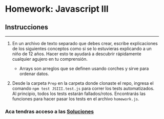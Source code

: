 # Homework: Javascript III

## Instrucciones
---
1. En un archivo de texto separado que debes crear, escribe explicaciones de los siguientes conceptos como si se lo estuvieras explicando a un niño de 12 años. Hacer esto te ayudará a descubrir rápidamente cualquier agujero en tu comprensión.

	* Arrays son arreglos que se definen usando corches y sirve para ordenar datos.

2. Desde la carpeta `Prep` en la carpeta donde clonaste el repo, ingresa el comando `npm test JSIII.test.js` para correr los tests automatizados. Al principio, todos los tests estarán fallados/rotos. Encontrarás las funciones para hacer pasar los tests en el archivo `homework.js`.


### Aca tendras acceso a las [Soluciones](https://github.com/atralice/Curso.Prep.Henry/blob/solution/04-JS-III/homework/homework.js)